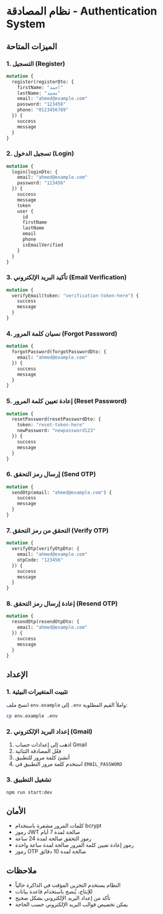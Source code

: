 # نظام المصادقة - Authentication System

## الميزات المتاحة

### 1. التسجيل (Register)
```graphql
mutation {
  register(registerDto: {
    firstName: "أحمد"
    lastName: "محمد"
    email: "ahmed@example.com"
    password: "123456"
    phone: "0123456789"
  }) {
    success
    message
  }
}
```

### 2. تسجيل الدخول (Login)
```graphql
mutation {
  login(loginDto: {
    email: "ahmed@example.com"
    password: "123456"
  }) {
    success
    message
    token
    user {
      id
      firstName
      lastName
      email
      phone
      isEmailVerified
    }
  }
}
```

### 3. تأكيد البريد الإلكتروني (Email Verification)
```graphql
mutation {
  verifyEmail(token: "verification-token-here") {
    success
    message
  }
}
```

### 4. نسيان كلمة المرور (Forgot Password)
```graphql
mutation {
  forgotPassword(forgotPasswordDto: {
    email: "ahmed@example.com"
  }) {
    success
    message
  }
}
```

### 5. إعادة تعيين كلمة المرور (Reset Password)
```graphql
mutation {
  resetPassword(resetPasswordDto: {
    token: "reset-token-here"
    newPassword: "newpassword123"
  }) {
    success
    message
  }
}
```

### 6. إرسال رمز التحقق (Send OTP)
```graphql
mutation {
  sendOtp(email: "ahmed@example.com") {
    success
    message
  }
}
```

### 7. التحقق من رمز التحقق (Verify OTP)
```graphql
mutation {
  verifyOtp(verifyOtpDto: {
    email: "ahmed@example.com"
    otpCode: "123456"
  }) {
    success
    message
  }
}
```

### 8. إعادة إرسال رمز التحقق (Resend OTP)
```graphql
mutation {
  resendOtp(resendOtpDto: {
    email: "ahmed@example.com"
  }) {
    success
    message
  }
}
```

## الإعداد

### 1. تثبيت المتغيرات البيئية
انسخ ملف `env.example` إلى `.env` واملأ القيم المطلوبة:

```bash
cp env.example .env
```

### 2. إعداد البريد الإلكتروني (Gmail)
1. اذهب إلى إعدادات حساب Gmail
2. فعّل المصادقة الثنائية
3. أنشئ كلمة مرور للتطبيق
4. استخدم كلمة مرور التطبيق في `EMAIL_PASSWORD`

### 3. تشغيل التطبيق
```bash
npm run start:dev
```

## الأمان

- كلمات المرور مشفرة باستخدام bcrypt
- رموز JWT صالحة لمدة 7 أيام
- رموز التحقق صالحة لمدة 24 ساعة
- رموز إعادة تعيين كلمة المرور صالحة لمدة ساعة واحدة
- رموز OTP صالحة لمدة 10 دقائق

## ملاحظات

- النظام يستخدم التخزين المؤقت في الذاكرة حالياً
- للإنتاج، يُنصح باستخدام قاعدة بيانات
- تأكد من إعداد البريد الإلكتروني بشكل صحيح
- يمكن تخصيص قوالب البريد الإلكتروني حسب الحاجة

